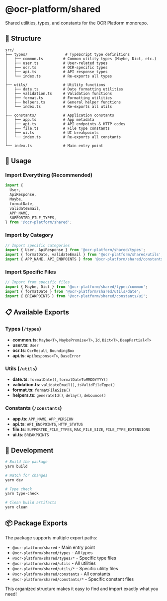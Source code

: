# @ocr-platform/shared

Shared utilities, types, and constants for the OCR Platform monorepo.

## 📁 Structure

```
src/
├── types/                 # TypeScript type definitions
│   ├── common.ts         # Common utility types (Maybe, Dict, etc.)
│   ├── user.ts           # User-related types
│   ├── ocr.ts            # OCR-specific types
│   ├── api.ts            # API response types
│   └── index.ts          # Re-exports all types
│
├── utils/                # Utility functions
│   ├── date.ts           # Date formatting utilities
│   ├── validation.ts     # Validation functions
│   ├── format.ts         # Formatting utilities
│   ├── helpers.ts        # General helper functions
│   └── index.ts          # Re-exports all utils
│
├── constants/            # Application constants
│   ├── app.ts            # App metadata
│   ├── api.ts            # API endpoints & HTTP codes
│   ├── file.ts           # File type constants
│   ├── ui.ts             # UI breakpoints
│   └── index.ts          # Re-exports all constants
│
└── index.ts              # Main entry point
```

## 🚀 Usage

### Import Everything (Recommended)

```typescript
import {
  User,
  ApiResponse,
  Maybe,
  formatDate,
  validateEmail,
  APP_NAME,
  SUPPORTED_FILE_TYPES,
} from '@ocr-platform/shared';
```

### Import by Category

```typescript
// Import specific categories
import { User, ApiResponse } from '@ocr-platform/shared/types';
import { formatDate, validateEmail } from '@ocr-platform/shared/utils';
import { APP_NAME, API_ENDPOINTS } from '@ocr-platform/shared/constants';
```

### Import Specific Files

```typescript
// Import from specific files
import { Maybe, Dict } from '@ocr-platform/shared/types/common';
import { formatDate } from '@ocr-platform/shared/utils/date';
import { BREAKPOINTS } from '@ocr-platform/shared/constants/ui';
```

## 📋 Available Exports

### Types (`/types`)

- **common.ts**: `Maybe<T>`, `MaybePromise<T>`, `Id`, `Dict<T>`, `DeepPartial<T>`
- **user.ts**: `User`
- **ocr.ts**: `OcrResult`, `BoundingBox`
- **api.ts**: `ApiResponse<T>`, `BaseError`

### Utils (`/utils`)

- **date.ts**: `formatDate()`, `formatDateToMMDDYYYY()`
- **validation.ts**: `validateEmail()`, `isValidFileType()`
- **format.ts**: `formatFileSize()`
- **helpers.ts**: `generateId()`, `delay()`, `debounce()`

### Constants (`/constants`)

- **app.ts**: `APP_NAME`, `APP_VERSION`
- **api.ts**: `API_ENDPOINTS`, `HTTP_STATUS`
- **file.ts**: `SUPPORTED_FILE_TYPES`, `MAX_FILE_SIZE`, `FILE_TYPE_EXTENSIONS`
- **ui.ts**: `BREAKPOINTS`

## 🔧 Development

```bash
# Build the package
yarn build

# Watch for changes
yarn dev

# Type check
yarn type-check

# Clean build artifacts
yarn clean
```

## 📦 Package Exports

The package supports multiple export paths:

- `@ocr-platform/shared` - Main entry point
- `@ocr-platform/shared/types` - All types
- `@ocr-platform/shared/types/*` - Specific type files
- `@ocr-platform/shared/utils` - All utilities
- `@ocr-platform/shared/utils/*` - Specific utility files
- `@ocr-platform/shared/constants` - All constants
- `@ocr-platform/shared/constants/*` - Specific constant files

This organized structure makes it easy to find and import exactly what you need!
